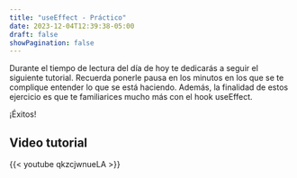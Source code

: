 ```yaml
---
title: "useEffect - Práctico"
date: 2023-12-04T12:39:38-05:00
draft: false
showPagination: false
---
```


Durante el tiempo de lectura del día de hoy te dedicarás a seguir el siguiente tutorial. Recuerda ponerle pausa en los minutos en los que se te complique entender lo que se está haciendo. Además, la finalidad de estos ejercicio es que te familiarices mucho más con el hook useEffect.

¡Éxitos!

## Video tutorial

{{< youtube qkzcjwnueLA >}}
